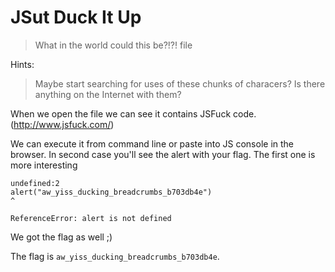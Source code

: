 # JSut Duck It Up

> What in the world could this be?!?! file

Hints:

> Maybe start searching for uses of these chunks of characers? Is there anything on the Internet with them?

When we open the file we can see it contains JSFuck code. (http://www.jsfuck.com/)

We can execute it from command line or paste into JS console in the browser. In second case you'll see the alert with your flag. The first one is more interesting

```>node file
undefined:2
alert("aw_yiss_ducking_breadcrumbs_b703db4e")
^

ReferenceError: alert is not defined
```

We got the flag as well ;)

The flag is `aw_yiss_ducking_breadcrumbs_b703db4e`.